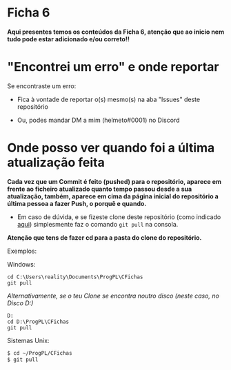 # Ficha 6

**Aqui presentes temos os conteúdos da Ficha 6, atenção que ao inicio nem tudo pode estar adicionado e/ou correto!!**

# "Encontrei um erro" e onde reportar

Se encontraste um erro:

- Fica à vontade de reportar o(s) mesmo(s) na aba "Issues" deste repositório

- Ou, podes mandar DM a mim (helmeto#0001) no Discord

# Onde posso ver quando foi a última atualização feita

**Cada vez que um Commit é feito (pushed) para o repositório, aparece em frente ao ficheiro atualizado quanto tempo passou desde a sua atualização, também, aparece em cima da página inicial do repositório a última pessoa a fazer Push, o porquê e quando.**

- Em caso de dúvida, e se fizeste clone deste repositório (como indicado [aqui](https://github.com/mycpphurts/CFichas/blob/master/README.md)) simplesmente faz o comando `git pull` na consola.

**Atenção que tens de fazer cd para a pasta do clone do repositório.**

Exemplos:

Windows:

```commandline
cd C:\Users\reality\Documents\ProgPL\CFichas
git pull
```

*Alternativamente, se o teu Clone se encontra noutro disco (neste caso, no Disco D:)*

```commandline
D:
cd D:\ProgPL\CFichas
git pull
```

Sistemas Unix:

```bash
$ cd ~/ProgPL/CFichas
$ git pull
```
